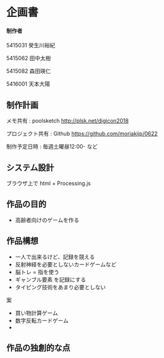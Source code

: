 # 企画書
#### 制作者
5415031 癸生川裕紀

5415062 田中太樹

5415082 森田瑛仁

5416001 天本大陽

## 制作計画
メモ共有 : poolsketch http://plsk.net/digicon2018

プロジェクト共有 : Github https://github.com/moriakijp/0622

制作予定日時 : 
毎週土曜昼12:00- など

## システム設計
ブラウザ上で
html + Processing.js

## 作品の目的
- 高齢者向けのゲームを作る

## 作品構想
- 一人で出来るけど、記録を競える
- 反射神経を必要としないカードゲームなど
- 脳トレ = 指を使う
- ギャンブル要素 を記録にする
- タイピング技術をあまり必要としない

案
- 買い物計算ゲーム
- 数字反転カードゲーム
- 

## 作品の独創的な点



<!--stackedit_data:
eyJoaXN0b3J5IjpbNTQxNTIxODY3LC0xMzUwMDAwOTA1LDEyNj
cxNTg2NjMsLTIyMDE3MDMzNSwtMTIzNzYxNjk2NiwtMTc4Mjc5
OTY5OF19
-->

